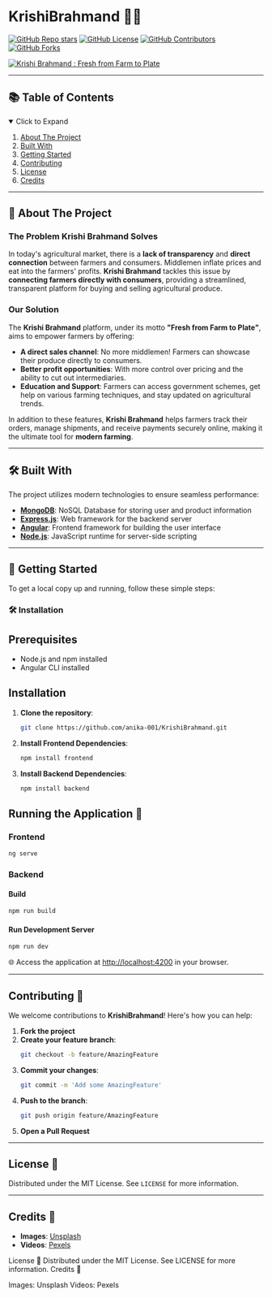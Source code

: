 # KrishiBrahmand 🌾🚜

[![GitHub Repo stars](https://img.shields.io/github/stars/anika-001/KrishiBrahmand?style=for-the-badge)](https://github.com/anika-001/KrishiBrahmand)
[![GitHub License](https://img.shields.io/github/license/anika-001/KrishiBrahMand?color=%23ffff00&style=for-the-badge)](https://opensource.org/licenses/MIT)
[![GitHub Contributors](https://img.shields.io/github/contributors/anika-001/KrishiBrahmand?color=%00b3b3&style=for-the-badge)](https://github.com/anika-001/KrishiBrahmand/graphs/contributors)
[![GitHub Forks](https://img.shields.io/github/forks/anika-001/KrishiBrahmand?color=%23ff69b4&style=for-the-badge)](https://github.com/anika-001/KrishiBrahmand/network)

[![Krishi Brahmand : Fresh from Farm to Plate](http://img.youtube.com/vi/E6Qo4B_lS84/0.jpg)](http://www.youtube.com/watch?v=E6Qo4B_lS84 "Krishi Brahmand : Fresh from Farm to Plate")

---

## 📚 Table of Contents

<details open="open">
  <summary>Click to Expand</summary>
  <ol>
    <li><a href="#about-the-project">About The Project</a></li>
    <li><a href="#built-with">Built With</a></li>
    <li><a href="#getting-started">Getting Started</a></li>
    <li><a href="#contributing">Contributing</a></li>
    <li><a href="#license">License</a></li>
    <li><a href="#credits">Credits</a></li>
  </ol>
</details>

---

## 🚜 About The Project

### The Problem Krishi Brahmand Solves

In today's agricultural market, there is a **lack of transparency** and **direct connection** between farmers and consumers. Middlemen inflate prices and eat into the farmers' profits. **Krishi Brahmand** tackles this issue by **connecting farmers directly with consumers**, providing a streamlined, transparent platform for buying and selling agricultural produce.

### Our Solution

The **Krishi Brahmand** platform, under its motto **"Fresh from Farm to Plate"**, aims to empower farmers by offering:
- **A direct sales channel**: No more middlemen! Farmers can showcase their produce directly to consumers.
- **Better profit opportunities**: With more control over pricing and the ability to cut out intermediaries.
- **Education and Support**: Farmers can access government schemes, get help on various farming techniques, and stay updated on agricultural trends.

In addition to these features, **Krishi Brahmand** helps farmers track their orders, manage shipments, and receive payments securely online, making it the ultimate tool for **modern farming**.

---

## 🛠️ Built With

The project utilizes modern technologies to ensure seamless performance:

- **[MongoDB](https://www.mongodb.com/cloud/atlas/lp/try2-in?utm_source=google&utm_campaign=gs_apac_india_search_core_brand_atlas_desktop&utm_term=mongodb&utm_medium=cpc_paid_search&utm_ad=e&utm_ad_campaign_id=12212624347&gclid=Cj0KCQjwse-DBhC7ARIsAI8YcWJdrpDGwUuJfqeQfiaMAsLLV8SbNuTAjjZSK61kcUZpO8DT9yjoEeYaAqS4EALw_wcB)**: NoSQL Database for storing user and product information
- **[Express.js](https://expressjs.com/)**: Web framework for the backend server
- **[Angular](https://angular.io/)**: Frontend framework for building the user interface
- **[Node.js](https://nodejs.org/en/)**: JavaScript runtime for server-side scripting

---

## 🚀 Getting Started

To get a local copy up and running, follow these simple steps:

### 🛠️ Installation

## Prerequisites

- Node.js and npm installed
- Angular CLI installed

## Installation

1. **Clone the repository**:
   ```sh
   git clone https://github.com/anika-001/KrishiBrahmand.git
   ```

2. **Install Frontend Dependencies**:
   ```sh
   npm install frontend
   ```

3. **Install Backend Dependencies**:
   ```sh
   npm install backend
   ```

## Running the Application 🔧

### Frontend
   ```sh
   ng serve
   ```

### Backend

#### Build
   ```sh
   npm run build
   ```

#### Run Development Server
   ```sh
   npm run dev
   ```

🌐 Access the application at [http://localhost:4200](http://localhost:4200) in your browser.

---

## Contributing 🤝

We welcome contributions to **KrishiBrahmand**! Here's how you can help:

1. **Fork the project**
2. **Create your feature branch**:
   ```sh
   git checkout -b feature/AmazingFeature
   ```
3. **Commit your changes**:
   ```sh
   git commit -m 'Add some AmazingFeature'
   ```
4. **Push to the branch**:
   ```sh
   git push origin feature/AmazingFeature
   ```
5. **Open a Pull Request**

---

## License 📝

Distributed under the MIT License. See `LICENSE` for more information.

---

## Credits 📸

- **Images**: [Unsplash](https://unsplash.com/)
- **Videos**: [Pexels](https://www.pexels.com/)

License 📝
Distributed under the MIT License. See LICENSE for more information.
Credits 📸

Images: Unsplash
Videos: Pexels
